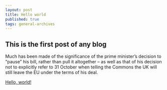 ```yaml
---
layout: post
title: Hello world
published: true
tags: general-archives
---
```

## This is the first post of any blog

Much has been made of the significance of the prime minister’s decision to “pause” his bill, rather than pull it altogether – as well as that of his decision not to explicitly refer to 31 October when telling the Commons the UK will still leave the EU under the terms of his deal.

<a href="http://example.com/" target="_blank">Hello, world!</a>
